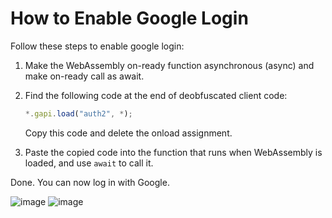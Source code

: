 # How to Enable Google Login

Follow these steps to enable google login:

1. Make the WebAssembly on-ready function asynchronous (async) and make on-ready call as await.

2. Find the following code at the end of deobfuscated client code:
    ```javascript
    *.gapi.load("auth2", *);
    ```
    Copy this code and delete the onload assignment.

3. Paste the copied code into the function that runs when WebAssembly is loaded, and use `await` to call it.

Done. You can now log in with Google.

![image](https://github.com/user-attachments/assets/7620d148-ac1c-4adb-a4c1-73e0d0cc27aa)
![image](https://github.com/user-attachments/assets/5b964dc7-f519-400f-9c2f-9e5127d37de6)
